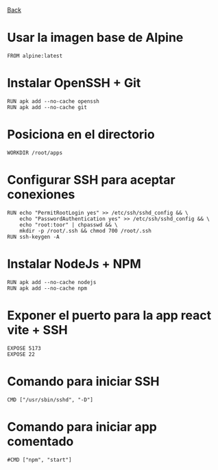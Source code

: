 [Back](general.md)
# Usar la imagen base de Alpine
    FROM alpine:latest

# Instalar OpenSSH + Git
    RUN apk add --no-cache openssh
    RUN apk add --no-cache git

# Posiciona en el directorio
    WORKDIR /root/apps

# Configurar SSH para aceptar conexiones
    RUN echo "PermitRootLogin yes" >> /etc/ssh/sshd_config && \
        echo "PasswordAuthentication yes" >> /etc/ssh/sshd_config && \
        echo "root:toor" | chpasswd && \
        mkdir -p /root/.ssh && chmod 700 /root/.ssh
    RUN ssh-keygen -A

# Instalar NodeJs + NPM
    RUN apk add --no-cache nodejs 
    RUN apk add --no-cache npm 

# Exponer el puerto para la app react vite + SSH 
    EXPOSE 5173
    EXPOSE 22 

# Comando para iniciar SSH
    CMD ["/usr/sbin/sshd", "-D"]

# Comando para iniciar app comentado
    #CMD ["npm", "start"]
